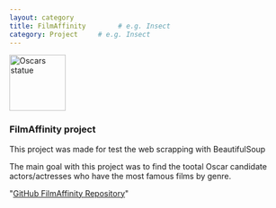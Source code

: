 ```yaml
---
layout: category
title: FilmAffinity        # e.g. Insect
category: Project     # e.g. Insect
---
```


<a href="https://github.com/GabrielFersPin/FilmAfinnity-Project.git" target="_blank">
    <img align="center" src="https://images.pexels.com/photos/12282183/pexels-photo-12282183.jpeg?auto=compress&cs=tinysrgb&w=1260&h=750&dpr=2" alt="Oscars statue" height="100" />
</a>

### FilmAffinity project

This project was made for test the web scrapping with BeautifulSoup

The main goal with this project was to find the tootal Oscar candidate actors/actresses who have the most famous films by genre.

"[GitHub FilmAffinity Repository](https://github.com/GabrielFersPin/FilmAfinnity-Project.git)"